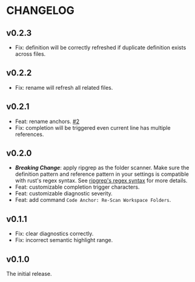 # CHANGELOG

## v0.2.3

- Fix: definition will be correctly refreshed if duplicate definition exists across files.

## v0.2.2

- Fix: rename will refresh all related files.

## v0.2.1

- Feat: rename anchors. [#2](https://github.com/DiscreteTom/vscode-anchor/issues/2)
- Fix: completion will be triggered even current line has multiple references.

## v0.2.0

- **_Breaking Change_**: apply ripgrep as the folder scanner. Make sure the definition pattern and reference pattern in your settings is compatible with rust's regex syntax. See [ripgrep's regex syntax](https://docs.rs/regex/latest/regex/index.html#syntax) for more details.
- Feat: customizable completion trigger characters.
- Feat: customizable diagnostic severity.
- Feat: add command `Code Anchor: Re-Scan Workspace Folders`.

## v0.1.1

- Fix: clear diagnostics correctly.
- Fix: incorrect semantic highlight range.

## v0.1.0

The initial release.
